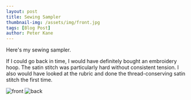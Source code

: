 ```yaml
---
layout: post
title: Sewing Sampler  
thumbnail-img: /assets/img/front.jpg
tags: [Blog Post]
author: Peter Kane 
---
```


Here's my sewing sampler.

If I could go back in time, I would have definitely bought an embroidery hoop. 
The satin stitch was particularly hard without consistent tension. I also would have looked at the 
rubric and done the thread-conserving satin stitch the first time. 

![front](/assets/img/front.jpg)
![back](/assets/img/back.jpg)
